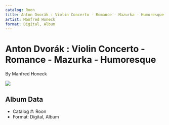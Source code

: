 ```yaml
---
catalog: Roon
title: Anton Dvorák : Violin Concerto - Romance - Mazurka - Humoresque
artist: Manfred Honeck
format: Digital, Album
---
```


# Anton Dvorák : Violin Concerto - Romance - Mazurka - Humoresque

By Manfred Honeck

![](../../assets/albumcovers/Manfred_Honeck-Anton_Dvorák_-_Violin_Concerto_-_Romance_-_Mazurka_-_Humoresque.png)

## Album Data

- Catalog #: Roon
- Format: Digital, Album

